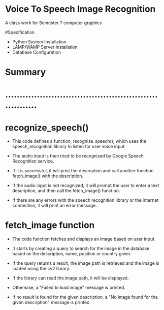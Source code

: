 # Voice To Speech Image Recognition

A class work for Semester 7 computer graphics


#Specification
- Python System Installation
- LAMP/WAMP Server Installation
- Database Configuration



#   Summary 

#   ................................................................

#  recognize_speech() 

-   This code defines a function, recognize_speech(), which uses the speech_recognition library to listen for user voice input.

-   The audio input is then tried to be recognized by Google Speech Recognition service. 

-   If it is successful, it will print the description and call another function fetch_image() with the description.

-   If the audio input is not recognized, it will prompt the user to enter a text description, and then call the fetch_image() function. 

-   If there are any errors with the speech recognition library or the internet connection, it will print an error message.




#   fetch_image function 

-   The code function  fetches and displays an image based on user input.

-   It starts by creating a query to search for the image in the database based on the description, name, position or country given. 

-   If the query returns a result, the image path is retrieved and the image is loaded using the cv2 library. 

-   If the library can read the image path, it will be displayed. 

-   Otherwise, a "Failed to load image" message is printed.
 
-   If no result is found for the given description, a "No image found for the given description" message is printed.





